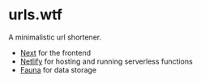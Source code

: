 # urls.wtf

A minimalistic url shortener.

- [Next](https://nextjs.org/) for the frontend
- [Netlify](https://www.netlify.com/) for hosting and running serverless functions
- [Fauna](https://fauna.com/) for data storage
